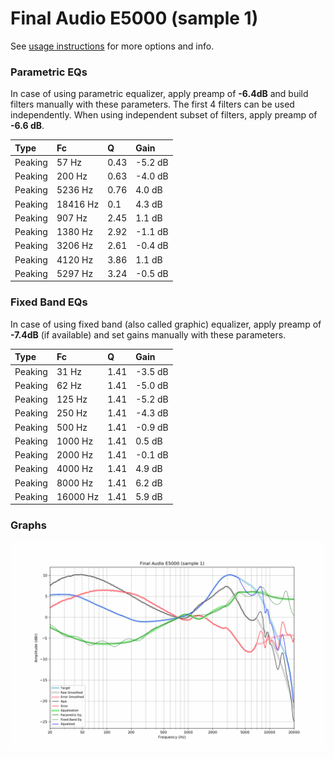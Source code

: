 # Final Audio E5000 (sample 1)
See [usage instructions](https://github.com/jaakkopasanen/AutoEq#usage) for more options and info.

### Parametric EQs
In case of using parametric equalizer, apply preamp of **-6.4dB** and build filters manually
with these parameters. The first 4 filters can be used independently.
When using independent subset of filters, apply preamp of **-6.6 dB**.

| Type    | Fc       |    Q | Gain    |
|:--------|:---------|:-----|:--------|
| Peaking | 57 Hz    | 0.43 | -5.2 dB |
| Peaking | 200 Hz   | 0.63 | -4.0 dB |
| Peaking | 5236 Hz  | 0.76 | 4.0 dB  |
| Peaking | 18416 Hz | 0.1  | 4.3 dB  |
| Peaking | 907 Hz   | 2.45 | 1.1 dB  |
| Peaking | 1380 Hz  | 2.92 | -1.1 dB |
| Peaking | 3206 Hz  | 2.61 | -0.4 dB |
| Peaking | 4120 Hz  | 3.86 | 1.1 dB  |
| Peaking | 5297 Hz  | 3.24 | -0.5 dB |

### Fixed Band EQs
In case of using fixed band (also called graphic) equalizer, apply preamp of **-7.4dB**
(if available) and set gains manually with these parameters.

| Type    | Fc       |    Q | Gain    |
|:--------|:---------|:-----|:--------|
| Peaking | 31 Hz    | 1.41 | -3.5 dB |
| Peaking | 62 Hz    | 1.41 | -5.0 dB |
| Peaking | 125 Hz   | 1.41 | -5.2 dB |
| Peaking | 250 Hz   | 1.41 | -4.3 dB |
| Peaking | 500 Hz   | 1.41 | -0.9 dB |
| Peaking | 1000 Hz  | 1.41 | 0.5 dB  |
| Peaking | 2000 Hz  | 1.41 | -0.1 dB |
| Peaking | 4000 Hz  | 1.41 | 4.9 dB  |
| Peaking | 8000 Hz  | 1.41 | 6.2 dB  |
| Peaking | 16000 Hz | 1.41 | 5.9 dB  |

### Graphs
![](./Final%20Audio%20E5000%20(sample%201).png)